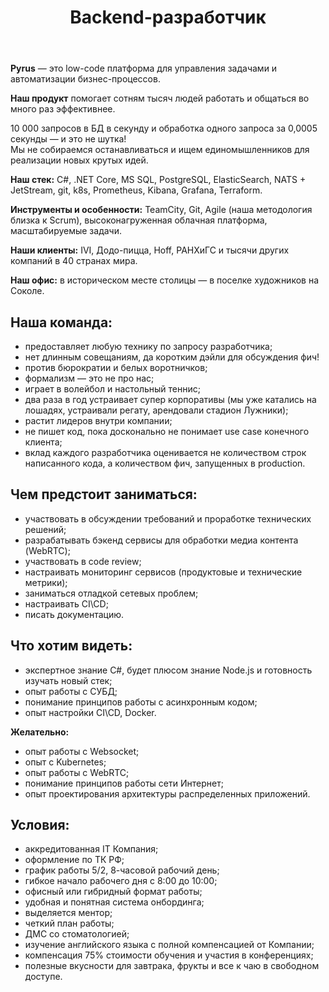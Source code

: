 ﻿---
title: Backend-разработчик
slug: backend-developer
description: Вакансия backend-разработчика в Pyrus.
---

**Pyrus** — это low-code платформа для управления задачами и автоматизации бизнес-процессов.

**Наш продукт** помогает сотням тысяч людей работать и общаться во много раз эффективнее.

10 000 запросов в БД в секунду и обработка одного запроса за 0,0005 секунды — и это не шутка!  
Мы не собираемся останавливаться и ищем единомышленников для реализации новых крутых идей.

**Наш стек:** C#, .NET Core, MS SQL, PostgreSQL, ElasticSearch, NATS + JetStream, git, k8s, Prometheus, Kibana, Grafana, Terraform.  
  
**Инструменты и особенности:** TeamCity, Git, Agile (наша методология близка к Scrum), высоконагруженная облачная платформа, масштабируемые задачи.

**Наши клиенты:** IVI, Додо-пицца, Hoff, РАНХиГС и тысячи других компаний в 40 странах мира.

**Наш офис:** в историческом месте столицы — в поселке художников на Соколе.

## Наша команда:

- предоставляет любую технику по запросу разработчика;
- нет длинным совещаниям, да коротким дэйли для обсуждения фич!
- против бюрократии и белых воротничков;
- формализм — это не про нас;
- играет в волейбол и настольный теннис;
- два раза в год устраивает супер корпоративы (мы уже катались на лошадях, устраивали регату, арендовали стадион Лужники);
- растит лидеров внутри компании;
- не пишет код, пока досконально не понимает use case конечного клиента;
- вклад каждого разработчика оценивается не количеством строк написанного кода, а количеством фич, запущенных в production.

## Чем предстоит заниматься:

- участвовать в обсуждении требований и проработке технических решений;
- разрабатывать бэкенд сервисы для обработки медиа контента (WebRTC);
- участвовать в code review;
- настраивать мониторинг сервисов (продуктовые и технические метрики);
- заниматься отладкой сетевых проблем;
- настраивать CI\CD;
- писать документацию.

## Что хотим видеть:

- экспертное знание С#, будет плюсом знание Node.js и готовность изучать новый стек;
- опыт работы с СУБД;
- понимание принципов работы с асинхронным кодом;
- опыт настройки CI\CD, Docker.

**Желательно:**

- опыт работы с Websocket;
- опыт с Kubernetes;
- опыт работы с WebRTC;
- понимание принципов работы сети Интернет;
- опыт проектирования архитектуры распределенных приложений.

## Условия:

- аккредитованная IT Компания;
- оформление по ТК РФ;
- график работы 5/2, 8-часовой рабочий день;
- гибкое начало рабочего дня с 8:00 до 10:00;
- офисный или гибридный формат работы;
- удобная и понятная система онбординга;
- выделяется ментор;
- четкий план работы;
- ДМС со стоматологией;
- изучение английского языка с полной компенсацией от Компании;
- компенсация 75% стоимости обучения и участия в конференциях;
- полезные вкусности для завтрака, фрукты и все к чаю в свободном доступе.